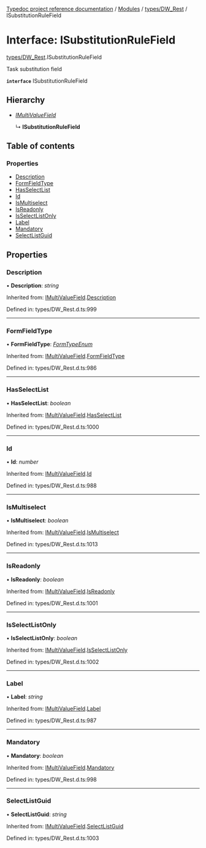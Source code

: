 [Typedoc project reference documentation](../README.md) / [Modules](../modules.md) / [types/DW_Rest](../modules/types_dw_rest.md) / ISubstitutionRuleField

# Interface: ISubstitutionRuleField

[types/DW_Rest](../modules/types_dw_rest.md).ISubstitutionRuleField

Task substitution field

**`interface`** ISubstitutionRuleField

## Hierarchy

* [*IMultiValueField*](types_dw_rest.imultivaluefield.md)

  ↳ **ISubstitutionRuleField**

## Table of contents

### Properties

- [Description](types_dw_rest.isubstitutionrulefield.md#description)
- [FormFieldType](types_dw_rest.isubstitutionrulefield.md#formfieldtype)
- [HasSelectList](types_dw_rest.isubstitutionrulefield.md#hasselectlist)
- [Id](types_dw_rest.isubstitutionrulefield.md#id)
- [IsMultiselect](types_dw_rest.isubstitutionrulefield.md#ismultiselect)
- [IsReadonly](types_dw_rest.isubstitutionrulefield.md#isreadonly)
- [IsSelectListOnly](types_dw_rest.isubstitutionrulefield.md#isselectlistonly)
- [Label](types_dw_rest.isubstitutionrulefield.md#label)
- [Mandatory](types_dw_rest.isubstitutionrulefield.md#mandatory)
- [SelectListGuid](types_dw_rest.isubstitutionrulefield.md#selectlistguid)

## Properties

### Description

• **Description**: *string*

Inherited from: [IMultiValueField](types_dw_rest.imultivaluefield.md).[Description](types_dw_rest.imultivaluefield.md#description)

Defined in: types/DW_Rest.d.ts:999

___

### FormFieldType

• **FormFieldType**: [*FormTypeEnum*](../enums/types_dw_rest.formtypeenum.md)

Inherited from: [IMultiValueField](types_dw_rest.imultivaluefield.md).[FormFieldType](types_dw_rest.imultivaluefield.md#formfieldtype)

Defined in: types/DW_Rest.d.ts:986

___

### HasSelectList

• **HasSelectList**: *boolean*

Inherited from: [IMultiValueField](types_dw_rest.imultivaluefield.md).[HasSelectList](types_dw_rest.imultivaluefield.md#hasselectlist)

Defined in: types/DW_Rest.d.ts:1000

___

### Id

• **Id**: *number*

Inherited from: [IMultiValueField](types_dw_rest.imultivaluefield.md).[Id](types_dw_rest.imultivaluefield.md#id)

Defined in: types/DW_Rest.d.ts:988

___

### IsMultiselect

• **IsMultiselect**: *boolean*

Inherited from: [IMultiValueField](types_dw_rest.imultivaluefield.md).[IsMultiselect](types_dw_rest.imultivaluefield.md#ismultiselect)

Defined in: types/DW_Rest.d.ts:1013

___

### IsReadonly

• **IsReadonly**: *boolean*

Inherited from: [IMultiValueField](types_dw_rest.imultivaluefield.md).[IsReadonly](types_dw_rest.imultivaluefield.md#isreadonly)

Defined in: types/DW_Rest.d.ts:1001

___

### IsSelectListOnly

• **IsSelectListOnly**: *boolean*

Inherited from: [IMultiValueField](types_dw_rest.imultivaluefield.md).[IsSelectListOnly](types_dw_rest.imultivaluefield.md#isselectlistonly)

Defined in: types/DW_Rest.d.ts:1002

___

### Label

• **Label**: *string*

Inherited from: [IMultiValueField](types_dw_rest.imultivaluefield.md).[Label](types_dw_rest.imultivaluefield.md#label)

Defined in: types/DW_Rest.d.ts:987

___

### Mandatory

• **Mandatory**: *boolean*

Inherited from: [IMultiValueField](types_dw_rest.imultivaluefield.md).[Mandatory](types_dw_rest.imultivaluefield.md#mandatory)

Defined in: types/DW_Rest.d.ts:998

___

### SelectListGuid

• **SelectListGuid**: *string*

Inherited from: [IMultiValueField](types_dw_rest.imultivaluefield.md).[SelectListGuid](types_dw_rest.imultivaluefield.md#selectlistguid)

Defined in: types/DW_Rest.d.ts:1003

